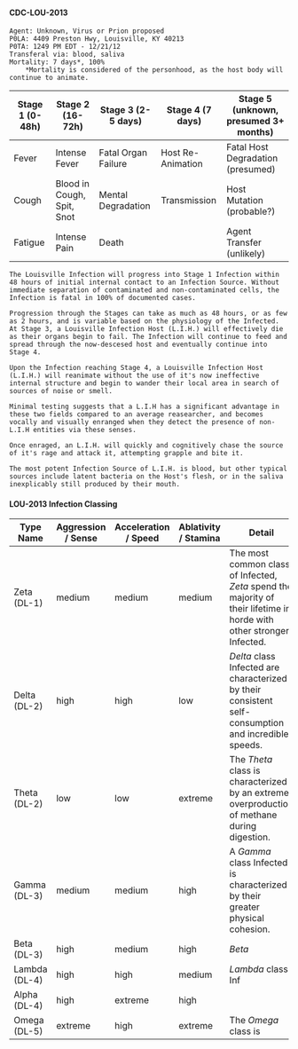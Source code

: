 #### CDC-LOU-2013
```
Agent: Unknown, Virus or Prion proposed
P0LA: 4409 Preston Hwy, Louisville, KY 40213
P0TA: 1249 PM EDT - 12/21/12
Transferal via: blood, saliva
Mortality: 7 days*, 100%
	*Mortality is considered of the personhood, as the host body will continue to animate.
```

| Stage 1 (0-48h) | Stage 2 (16-72h)           | Stage 3 (2-5 days)  | Stage 4 (7 days)  | Stage 5 (unknown, presumed 3+ months) |
| --------------- | -------------------------- | ------------------- | ----------------- | ------------------------------------- |
| Fever           | Intense Fever              | Fatal Organ Failure | Host Re-Animation | Fatal Host Degradation (presumed)     |
| Cough           | Blood in Cough, Spit, Snot | Mental Degradation  | Transmission      | Host Mutation (probable?)             |
| Fatigue         | Intense Pain               | Death               |                   | Agent Transfer (unlikely)             |

```
The Louisville Infection will progress into Stage 1 Infection within 48 hours of initial internal contact to an Infection Source. Without immediate separation of contaminated and non-contaminated cells, the Infection is fatal in 100% of documented cases.

Progression through the Stages can take as much as 48 hours, or as few as 2 hours, and is variable based on the physiology of the Infected. At Stage 3, a Louisville Infection Host (L.I.H.) will effectively die as their organs begin to fail. The Infection will continue to feed and spread through the now-descesed host and eventually continue into Stage 4.

Upon the Infection reaching Stage 4, a Louisville Infection Host (L.I.H.) will reanimate without the use of it's now ineffective internal structure and begin to wander their local area in search of sources of noise or smell.

Minimal testing suggests that a L.I.H has a significant advantage in these two fields compared to an average reasearcher, and becomes vocally and visually enranged when they detect the presence of non-L.I.H entities via these senses.

Once enraged, an L.I.H. will quickly and cognitively chase the source of it's rage and attack it, attempting grapple and bite it.

The most potent Infection Source of L.I.H. is blood, but other typical sources include latent bacteria on the Host's flesh, or in the saliva inexplicably still produced by their mouth. 
```

#### LOU-2013 Infection Classing
| Type Name     | Aggression / Sense | Acceleration / Speed | Ablativity / Stamina | Detail                                                                                                                |
| ------------- | ------------------ | -------------------- | -------------------- | --------------------------------------------------------------------------------------------------------------------- |
| Zeta   (DL-1) | medium             | medium               | medium               | The most common class of Infected, *Zeta* spend the majority of their lifetime in horde with other stronger Infected. |
| Delta  (DL-2) | high               | high                 | low                  | *Delta* class Infected are characterized by their consistent self-consumption and incredible speeds.                  |
| Theta  (DL-2) | low                | low                  | extreme              | The *Theta* class is characterized by an extreme overproduction of methane during digestion.                          |
| Gamma  (DL-3) | medium             | medium               | high                 | A *Gamma* class Infected is characterized by their greater physical cohesion.                                         |
| Beta   (DL-3) | high               | medium               | high                 | *Beta*                                                                                                                      |
| Lambda (DL-4) | high               | high                 | medium               | *Lambda* class Inf                                                                                                                      |
| Alpha  (DL-4) | high               | extreme              | high                 |                                                                                                                       |
| Omega  (DL-5) | extreme            | high                 | extreme              | The *Omega* class is                                                                                                  |

